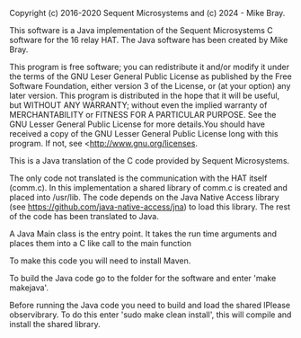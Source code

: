  Copyright (c) 2016-2020 Sequent Microsystems and (c) 2024 - Mike Bray.
 
This software is a Java implementation of the Sequent Microsystems C software for the 16 relay HAT. The Java software has been created by Mike Bray.

This program is free software; you can redistribute it and/or modify it under the terms of the GNU Leser General Public License as published by the Free Software Foundation, either version 3 of the License, or	(at your option) any later version. This program is distributed in the hope that it will be useful, but WITHOUT ANY WARRANTY; without even the implied warranty of MERCHANTABILITY or FITNESS FOR A PARTICULAR PURPOSE.  See the GNU Lesser General Public License for more details.You should have received a copy of the GNU Lesser General Public License long with this program. If not, see <http://www.gnu.org/licenses.

This is a Java translation of the C code provided by Sequent Microsystems.

The only code not translated is the communication with the HAT itself (comm.c).  In this implementation a shared library of comm.c is created and placed into /usr/lib. The code depends on the Java Native Access library
(see https://github.com/java-native-access/jna) to load this library.  The rest of the code has been translated to Java.

A Java Main class is the entry point.  It takes the run time arguments and places them into a C like call to the main function

To make this code you will need to install Maven.

To build the Java code go to the folder for the software and enter 'make makejava'.

Before running the Java code you need to build and load the shared lPlease observibrary.  To do this enter 'sudo make clean install', this will compile and install the shared library.

